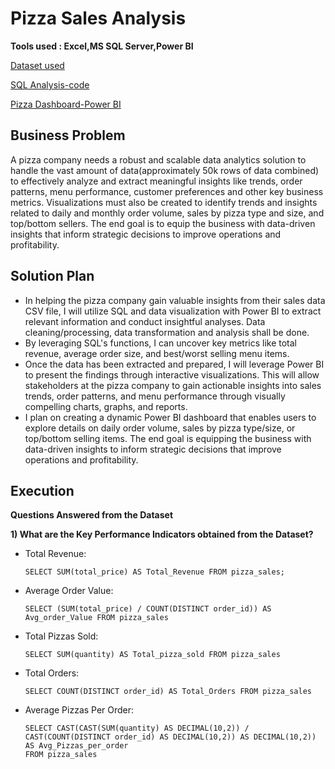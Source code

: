 # Pizza Sales Analysis
__Tools used : Excel,MS SQL Server,Power BI__

[Dataset used](https://1drv.ms/x/s!AmKU00K1sOXkiXYGCmYAQfrCOGMJ?e=lz8diP)

[SQL Analysis-code](sql_analysis)

[Pizza Dashboard-Power BI](pizza_bi_dashboard.pdf.pdf)

__Business Problem__
-------
A pizza company needs a robust and scalable data analytics solution to handle the vast amount of data(approximately 50k rows of data combined) to effectively analyze and extract meaningful insights like trends, order patterns, menu performance, customer preferences and other key business metrics. Visualizations must also be created to identify trends and insights related to daily and monthly order volume, sales by pizza type and size, and top/bottom sellers. The end goal is to equip the business with data-driven insights that inform strategic decisions to improve operations and profitability.

__Solution Plan__
-------
  + In helping the pizza company gain valuable insights from their sales data CSV file, I will utilize SQL and data visualization with Power BI to extract relevant information and conduct insightful analyses.
    Data cleaning/processing, data transformation and analysis shall be done.
  + By leveraging SQL's functions, I can uncover key metrics like total revenue, average order size, and best/worst selling menu items.
  + Once the data has been extracted and prepared, I will leverage Power BI to present the findings through interactive visualizations. This will allow stakeholders at the pizza company to gain actionable 
    insights 
    into sales trends, order patterns, and menu performance through visually compelling charts, graphs, and reports.
  + I plan on creating a dynamic Power BI dashboard that enables users to explore details on daily order volume, sales by pizza type/size, or top/bottom selling items. The end goal is equipping the business with 
    data-driven insights to inform strategic decisions that improve operations and profitability.

__Execution__
---------

__Questions Answered from the Dataset__

__1) What are the Key Performance Indicators obtained from the Dataset?__

  + Total Revenue:
     
        SELECT SUM(total_price) AS Total_Revenue FROM pizza_sales;

       
  + Average Order Value:
    
        SELECT (SUM(total_price) / COUNT(DISTINCT order_id)) AS Avg_order_Value FROM pizza_sales
 
  + Total Pizzas Sold:
    
        SELECT SUM(quantity) AS Total_pizza_sold FROM pizza_sales
 
  + Total Orders:
    
        SELECT COUNT(DISTINCT order_id) AS Total_Orders FROM pizza_sales
  
  + Average Pizzas Per Order:
    
        SELECT CAST(CAST(SUM(quantity) AS DECIMAL(10,2)) / 
        CAST(COUNT(DISTINCT order_id) AS DECIMAL(10,2)) AS DECIMAL(10,2))
        AS Avg_Pizzas_per_order
        FROM pizza_sales
 






 


